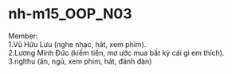 ﻿# nh-m15_OOP_N03
 Member:  
    1.Vũ Hữu Lưu (nghe nhạc, hát, xem phim).  
    2.Lương Minh Đức (kiếm tiền, mơ ước mua bất kỳ cái gì em thích).  
    3.nglthu (ăn, ngủ, xem phim, hát, đánh đàn)
